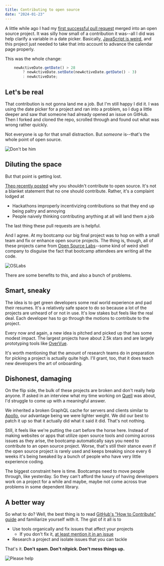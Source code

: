 ```yaml
---
title: Contributing to open source 
date: "2024-01-23"
---
```


A little while ago I had my [first successful pull request](https://github.com/mskocik/svelty-picker/pull/147/commits/e967c10fbb2a2c8352eb90551a363b97a29d533e) merged into an open source project. It was silly how small of a contribution it was--all I did was help clarify a variable in a date picker. Basically, [JavaScript is weird](https://github.com/denysdovhan/wtfjs?tab=readme-ov-file#what-the-fck-javascript), and this project just needed to take that into account to advance the calendar page properly.

This was the whole change:

```js
    newActiveDate.getDate() > 28 
        ? newActiveDate.setDate(newActiveDate.getDate() - 3)
        : newActiveDate;
```

## Let's be real

That contribution is not gonna land me a job. But I'm still happy I did it. I was using the date picker for a project and ran into a problem, so I dug a little deeper and saw that someone had already opened an issue on GitHub. Then I forked and cloned the repo, scrolled through and found out what was wrong rather quickly.

Not everyone is up for that small distraction. But *someone* is--that's the whole point of open source.

![Don't be him](https://miro.medium.com/v2/resize:fit:1018/1*p8p2T0cg5pFkxXpVogrXaw.jpeg "Chad")

## Diluting the space

But that point is getting lost.

[Theo recently posted](https://www.youtube.com/watch?v=5nY_cy8zcO4) why you shouldn't contribute to open source. It's not a blanket statement that no one should contribute. Rather, it's a complaint lodged at

- Hackathons improperly incentivizing contributions so that they end up being paltry and annoying
- People naively thinking contributing anything at all will land them a job

The last thing these pull requests are is helpful.

And I agree. At my bootcamp our big final project was to hop on with a small team and fix or enhance open source projects. The thing is, though, all of these projects came from [Open Source Labs](https://www.youtube.com/watch?v=5nY_cy8zcO4)--some kind of weird shell company to disguise the fact that bootcamp attendees are writing all the code.

![OSLabs](https://habrastorage.org/getpro/habr/upload_files/0f0/3cc/0e7/0f03cc0e756167009b82bd3c5fdcdb4a.jpg "For developers, developers, developers")

There are some benefits to this, and also a bunch of problems.

## Smart, sneaky

The idea is to get green developers some real world experience and pad their resumes. It's a relatively safe space to do so because a lot of the projects are unheard of or not in use. It's low stakes but feels like the real deal. Each developer has to go through the motions to contribute to the project.

Every now and again, a new idea is pitched and picked up that has some modest impact. The largest projects have about 2.5k stars and are largely prototyping tools like [OverVue](https://www.overvue.org/).

It's worth mentioning that the amount of research teams do in preparation for picking a project is actually quite high. I'll grant, too, that it does teach new developers the art of onboarding.

## Dishonest, damaging

On the flip side, the bulk of these projects are broken and don't really help anyone. If asked in an interview what my time working on [Quell](https://www.quell.dev/) was about, I'd struggle to come up with a meaningful answer.

We inherited a broken GraphQL cache for servers and clients similar to [Apollo](https://www.apollographql.com/), our advantage being we were lighter weight. We did our best to patch it up so that it actually did what it said it did. That's not nothing.

Still, it feels like we're putting the cart before the horse here. Instead of making websites or apps that utilize open source tools and coming across issues as they arise, the bootcamp automatically says you need to contribute to an open source project. Worse, that's still their stance even if the open source project is rarely used and keeps breaking since every 6 weeks it's being tweaked by a bunch of people who have very little experience coding.

The biggest constraint here is time. Bootcamps need to move people through, like yesterday. So they can't afford the luxury of having developers work on a project for a while and maybe, maybe not come across true problems in some dependent library.

## A better way

So what to do? Well, the best thing is to read [GitHub's "How to Contribute" guide](https://opensource.guide/how-to-contribute/) and familiarize yourself with it. The gist of it all is to

- Use tools organically and fix issues that affect your projects
  - If you don't fix it, [at least mention it in an issue](https://github.com/skeletonlabs/skeleton/issues/2297)
- Research a project and isolate issues that you can tackle

That's it. **Don't spam. Don't nitpick. Don't mess things up.**

![Please help](https://i.pinimg.com/736x/9e/77/4a/9e774a4d191b645966234b94f33a45c8.jpg "Be a Buddy")
